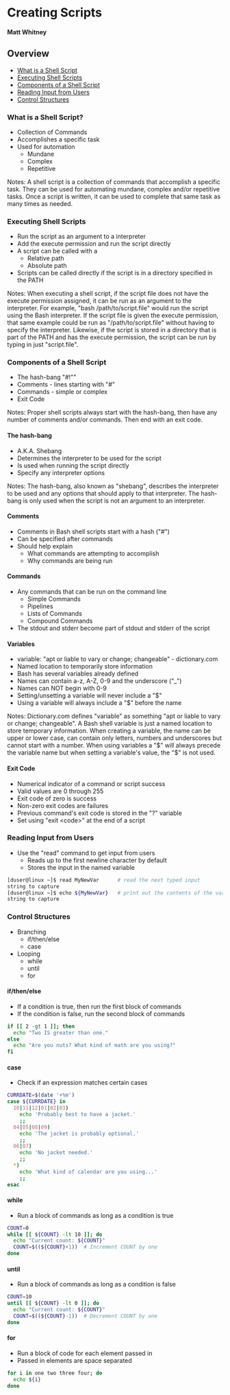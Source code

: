 # Creating Scripts
#### Matt Whitney



## Overview
-   [What is a Shell Script](#what-is-a-shell-script)
-   [Executing Shell Scripts](#executing-shell-scripts)
-   [Components of a Shell Script](#components-of-a-shell-script)
-   [Reading Input from Users](#reading-input-from-users)
-   [Control Structures](#control-structures)



### What is a Shell Script?
-   Collection of Commands
-   Accomplishes a specific task
-   Used for automation
    -   Mundane
    -   Complex
    -   Repetitive

Notes: A shell script is a collection of commands that accomplish a specific
task. They can be used for automating mundane, complex and/or repetitive tasks.
Once a script is written, it can be used to complete that same task as many
times as needed.



### Executing Shell Scripts
-   Run the script as an argument to a interpreter
-   Add the execute permission and run the script directly
-   A script can be called with a
    -   Relative path
    -   Absolute path
-   Scripts can be called directly if the script is in a directory specified
    in the PATH

Notes: When executing a shell script, if the script file does not have the
execute permission assigned, it can be run as an argument to the interpreter.
For example, "bash /path/to/script.file" would run the script using the Bash
interpreter. If the script file is given the execute permission, that same
example could be run as "/path/to/script.file" without having to specify the
interpreter. Likewise, if the script is stored in a directory that is part of
the PATH and has the execute permission, the script can be run by typing in
just "script.file".



### Components of a Shell Script
-   The hash-bang "#!""
-   Comments - lines starting with "#"
-   Commands - simple or complex
-   Exit Code

Notes: Proper shell scripts always start with the hash-bang, then have any
number of comments and/or commands. Then end with an exit code.



#### The hash-bang
-   A.K.A. Shebang
-   Determines the interpreter to be used for the script
-   Is used when running the script directly
-   Specify any interpreter options

Notes: The hash-bang, also known as "shebang", describes the interpreter to be
used and any options that should apply to that interpreter. The hash-bang is
only used when the script is not an argument to an interpreter.



#### Comments
-   Comments in Bash shell scripts start with a hash ("#")
-   Can be specified after commands
-   Should help explain
    -   What commands are attempting to accomplish
    -   Why commands are being run



#### Commands
-   Any commands that can be run on the command line
    -   Simple Commands
    -   Pipelines
    -   Lists of Commands
    -   Compound Commands
-   The stdout and stderr become part of stdout and stderr of the script



#### Variables
-   variable: "apt or liable to vary or change; changeable" - dictionary.com
-   Named location to temporarily store information
-   Bash has several variables already defined
-   Names can contain a-z, A-Z, 0-9 and the underscore ("\_")
-   Names can NOT begin with 0-9
-   Setting/unsetting a variable will never include a "$"
-   Using a variable will always include a "$" before the name

Notes: Dictionary.com defines "variable" as something "apt or liable to vary or
change; changeable". A Bash shell variable is just a named location to store
temporary information. When creating a variable, the name can be upper or lower
case, can contain only letters, numbers and underscores but cannot start with
a number. When using variables a "$" will always precede the variable name but
when setting a variable's value, the "$" is not used.



#### Exit Code
-   Numerical indicator of a command or script success
-   Valid values are 0 through 255
-   Exit code of zero is success
-   Non-zero exit codes are failures
-   Previous command's exit code is stored in the "?" variable
-   Set using "exit \<code\>" at the end of a script



### Reading Input from Users
-   Use the "read" command to get input from users
    -   Reads up to the first newline character by default
    -   Stores the input in the named variable
```Bash
[duser@linux ~]$ read MyNewVar      # read the next typed input
string to capture
[duser@linux ~]$ echo ${MyNewVar}   # print out the contents of the variable
string to capture
```



### Control Structures
-   Branching
    -   if/then/else
    -   case
-   Looping
    -   while
    -   until
    -   for



#### if/then/else
-   If a condition is true, then run the first block of commands
-   If the condition is false, run the second block of commands
```Bash
if [[ 2 -gt 1 ]]; then
  echo "Two IS greater than one."
else
  echo "Are you nuts? What kind of math are you using?"
fi
```



#### case
-   Check if an expression matches certain cases
```Bash
CURRDATE=$(date '+%m')
case ${CURRDATE} in
  10|11|12|01|02|03)
    echo 'Probably best to have a jacket.'
    ;;
  04|05|08|09)
    echo 'The jacket is probably optional.'
    ;;
  06|07)
    echo 'No jacket needed.'
    ;;
  *)
    echo 'What kind of calendar are you using...'
    ;;
esac
```



#### while
-   Run a block of commands as long as a condition is true
```Bash
COUNT=0
while [[ ${COUNT} -lt 10 ]]; do
  echo "Current count: ${COUNT}"
  COUNT=$((${COUNT}+1))  # Increment COUNT by one
done
```



#### until
-   Run a block of commands as long as a condition is false
```Bash
COUNT=10
until [[ ${COUNT} -lt 0 ]]; do
  echo "Current count: ${COUNT}"
  COUNT=$((${COUNT}-1))  # Decrement COUNT by one
done
```



#### for
-   Run a block of code for each element passed in
-   Passed in elements are space separated
```Bash
for i in one two three four; do
  echo ${i}
done
```
